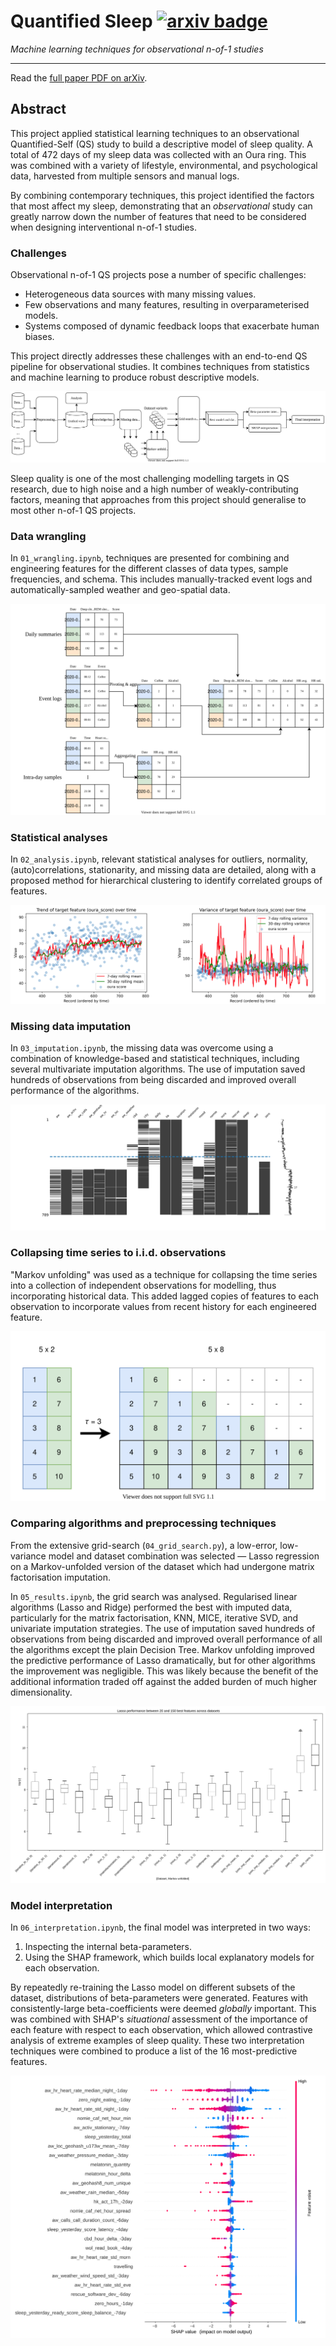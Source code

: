 # Quantified Sleep [![arxiv badge](https://img.shields.io/badge/arXiv-2105.06811-green)](https://arxiv.org/abs/2105.06811)

*Machine learning techniques for observational n-of-1 studies*

---

Read the [full paper PDF on arXiv](https://arxiv.org/pdf/2105.06811.pdf).

## Abstract

This project applied statistical learning techniques to an observational Quantified-Self (QS) study to build a descriptive model of sleep quality. A total of 472 days of my sleep data was collected with an Oura ring. This was combined with a variety of lifestyle, environmental, and psychological data, harvested from multiple sensors and manual logs. 

By combining contemporary techniques, this project identified the factors that most affect my sleep, demonstrating that an _observational_ study can greatly narrow down the number of features that need to be considered when designing interventional n-of-1 studies.

### Challenges

Observational n-of-1 QS projects pose a number of specific challenges: 

* Heterogeneous data sources with many missing values.
* Few observations and many features, resulting in overparameterised models.
* Systems composed of dynamic feedback loops that exacerbate human biases. 

This project directly addresses these challenges with an end-to-end QS pipeline for observational studies. It combines techniques from statistics and machine learning to produce robust descriptive models. 

![overview diagram](img/QuantifiedSleepOverview.svg)

Sleep quality is one of the most challenging modelling targets in QS research, due to high noise and a high number of weakly-contributing factors, meaning that approaches from this project should generalise to most other n-of-1 QS projects. 

### Data wrangling

In `01_wrangling.ipynb`, techniques are presented for combining and engineering features for the different classes of data types, sample frequencies, and schema. This includes manually-tracked event logs and automatically-sampled weather and geo-spatial data. 

![](img/data_transformations.svg)

### Statistical analyses

In `02_analysis.ipynb`, relevant statistical analyses for outliers, normality, (auto)correlations, stationarity, and missing data are detailed, along with a proposed method for hierarchical clustering to identify correlated groups of features.

![](img/trend.png)

### Missing data imputation

In `03_imputation.ipynb`, the missing data was overcome using a combination of knowledge-based and statistical techniques, including several multivariate imputation algorithms. The use of imputation saved hundreds of observations from being discarded and improved overall performance of the algorithms.

![](img/missing_data.png)

### Collapsing time series to i.i.d. observations

"Markov unfolding" was used as a technique for collapsing the time series into a collection of independent observations for modelling, thus incorporating historical data. This added lagged copies of features to each observation to incorporate values from recent history for each engineered feature. 

![](img/markov_unfolding.svg)

### Comparing algorithms and preprocessing techniques

From the extensive grid-search (`04_grid_search.py`), a low-error, low-variance model and dataset combination was selected — Lasso regression on a Markov-unfolded version of the dataset which had undergone matrix factorisation imputation.

In `05_results.ipynb`, the grid search was analysed. Regularised linear algorithms (Lasso and Ridge) performed the best with imputed data, particularly for the matrix factorisation, KNN, MICE, iterative SVD, and univariate imputation strategies. The use of imputation saved hundreds of observations from being discarded and improved overall performance of all the algorithms except the plain Decision Tree. Markov unfolding improved the predictive performance of Lasso dramatically, but for other algorithms the improvement was negligible. This was likely because the benefit of the additional information traded off against the added burden of much higher dimensionality.

![](img/results_lasso.svg)

### Model interpretation

In `06_interpretation.ipynb`, the final model was interpreted in two ways: 

1. Inspecting the internal beta-parameters. 
2. Using the SHAP framework, which builds local explanatory models for each observation. 

By repeatedly re-training the Lasso model on different subsets of the dataset, distributions of beta-parameters were generated. Features with consistently-large beta-coefficients were deemed _globally_ important. This was combined with SHAP's _situational_ assessment of the importance of each feature with respect to each observation, which allowed contrastive analysis of extreme examples of sleep quality.  These two interpretation techniques were combined to produce a list of the 16 most-predictive features.

![SHAP results](img/shap_results.svg)


